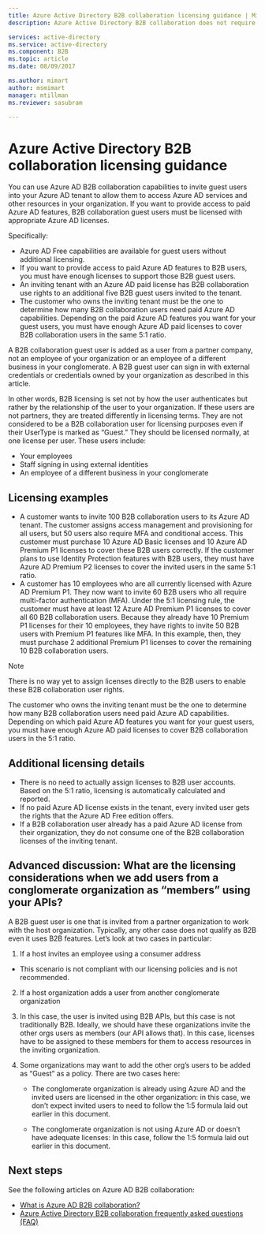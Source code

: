 ```yaml
---
title: Azure Active Directory B2B collaboration licensing guidance | Microsoft Docs
description: Azure Active Directory B2B collaboration does not require paid Azure AD licenses, but you can also get paid features for B2B guest users

services: active-directory
ms.service: active-directory
ms.component: B2B
ms.topic: article
ms.date: 08/09/2017

ms.author: mimart
author: msmimart
manager: mtillman
ms.reviewer: sasubram

---
```


# Azure Active Directory B2B collaboration licensing guidance

You can use Azure AD B2B collaboration capabilities to invite guest users into your Azure AD tenant to allow them to access Azure AD services and other resources in your organization. If you want to provide access to paid Azure AD features, B2B collaboration guest users must be licensed with appropriate Azure AD licenses. 

Specifically:
* Azure AD Free capabilities are available for guest users without additional licensing.
* If you want to provide access to paid Azure AD features to B2B users, you must have enough licenses to support those B2B guest users.
* An inviting tenant with an Azure AD paid license has B2B collaboration use rights to an additional five B2B guest users invited to the tenant.
* The customer who owns the inviting tenant must be the one to determine how many B2B collaboration users need paid Azure AD capabilities. Depending on the paid Azure AD features you want for your guest users, you must have enough Azure AD paid licenses to cover B2B collaboration users in the same 5:1 ratio.

A B2B collaboration guest user is added as a user from a partner company, not an employee of your organization or an employee of a different business in your conglomerate. A B2B guest user can sign in with external credentials or credentials owned by your organization as described in this article. 

In other words, B2B licensing is set not by how the user authenticates but rather by the relationship of the user to your organization. If these users are not partners, they are treated differently in licensing terms. They are not considered to be a B2B collaboration user for licensing purposes even if their UserType is marked as “Guest.” They should be licensed normally, at one license per user. These users include:
* Your employees
* Staff signing in using external identities
* An employee of a different business in your conglomerate


## Licensing examples
- A customer wants to invite 100 B2B collaboration users to its Azure AD tenant. The customer assigns access management and provisioning for all users, but 50 users also require MFA and conditional access. This customer must purchase 10 Azure AD Basic licenses and 10 Azure AD Premium P1 licenses to cover these B2B users correctly. If the customer plans to use Identity Protection features with B2B users, they must have Azure AD Premium P2 licenses to cover the invited users in the same 5:1 ratio.
- A customer has 10 employees who are all currently licensed with Azure AD Premium P1. They now want to invite 60 B2B users who all require multi-factor authentication (MFA). Under the 5:1 licensing rule, the customer must have at least 12 Azure AD Premium P1 licenses to cover all 60 B2B collaboration users. Because they already have 10 Premium P1 licenses for their 10 employees, they have rights to invite 50 B2B users with Premium P1 features like MFA. In this example, then, they must purchase 2 additional Premium P1 licenses to cover the remaining 10 B2B collaboration users.

> [!NOTE]
> There is no way yet to assign licenses directly to the B2B users to enable these B2B collaboration user rights.

The customer who owns the inviting tenant must be the one to determine how many B2B collaboration users need paid Azure AD capabilities. Depending on which paid Azure AD features you want for your guest users, you must have enough Azure AD paid licenses to cover B2B collaboration users in the 5:1 ratio. 

## Additional licensing details
- There is no need to actually assign licenses to B2B user accounts. Based on the 5:1 ratio, licensing is automatically calculated and reported.
- If no paid Azure AD license exists in the tenant, every invited user gets the rights that the Azure AD Free edition offers.
- If a B2B collaboration user already has a paid Azure AD license from their organization, they do not consume one of the B2B collaboration licenses of the inviting tenant.

## Advanced discussion: What are the licensing considerations when we add users from a conglomerate organization as “members” using your APIs?
A B2B guest user is one that is invited from a partner organization to work with the host organization. Typically, any other case does not qualify as B2B even it uses B2B features. Let’s look at two cases in particular:

1. If a host invites an employee using a consumer address
  * This scenario is not compliant with our licensing policies and is not recommended.

2. If a host organization adds a user from another conglomerate organization
  1. In this case, the user is invited using B2B APIs, but this case is not traditionally B2B. Ideally, we should have these organizations invite the other orgs users as members (our API allows that). In this case, licenses have to be assigned to these members for them to access resources in the inviting organization.

  2. Some organizations may want to add the other org’s users to be added as “Guest” as a policy. There are two cases here:
      * The conglomerate organization is already using Azure AD and the invited users are licensed in the other organization: in this case, we don’t expect invited users to need to follow the 1:5 formula laid out earlier in this document. 

      * The conglomerate organization is not using Azure AD or doesn’t have adequate licenses: In this case, follow the 1:5 formula laid out earlier in this document.

## Next steps

See the following articles on Azure AD B2B collaboration:

* [What is Azure AD B2B collaboration?](what-is-b2b.md)
* [Azure Active Directory B2B collaboration frequently asked questions (FAQ)](faq.md)
